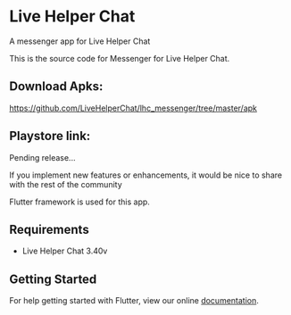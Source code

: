 # Live Helper Chat

A messenger app for Live Helper Chat

This is the source code for Messenger for Live Helper Chat.

## Download Apks:  
https://github.com/LiveHelperChat/lhc_messenger/tree/master/apk

## Playstore link:  
Pending release...

If you implement new features or enhancements, it would be nice to share with the rest of the community

Flutter framework is used for this app.

## Requirements

* Live Helper Chat 3.40v

## Getting Started

For help getting started with Flutter, view our online
[documentation](https://flutter.io/).
